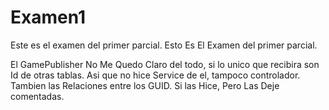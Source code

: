 # Examen1
Este es el examen del primer parcial. 
Esto Es El Examen del primer parcial.

El GamePublisher No Me Quedo Claro del todo, si lo unico que recibira son Id de otras tablas. Asi que no hice Service de el, tampoco controlador. 
Tambien las Relaciones entre los GUID.
Si las Hice, Pero Las Deje comentadas.
